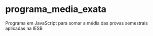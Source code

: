 # programa_media_exata
 Programa em JavaScript para somar a média das provas semestrais aplicadas na IESB
